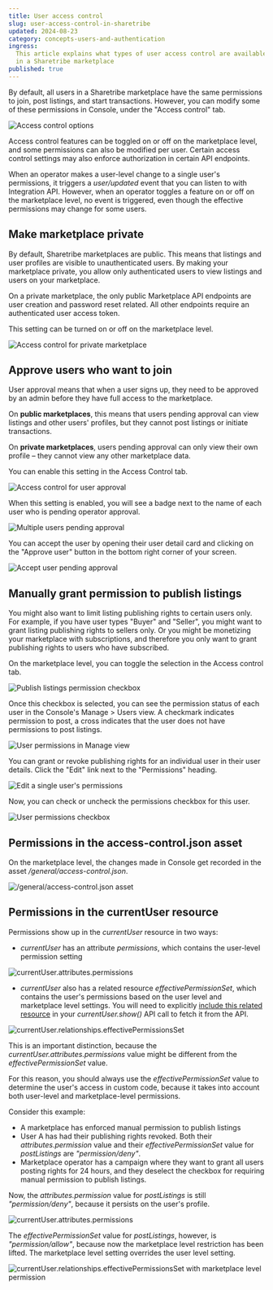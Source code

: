 ```yaml
---
title: User access control
slug: user-access-control-in-sharetribe
updated: 2024-08-23
category: concepts-users-and-authentication
ingress:
  This article explains what types of user access control are available
  in a Sharetribe marketplace
published: true
---
```


By default, all users in a Sharetribe marketplace have the same
permissions to join, post listings, and start transactions. However, you
can modify some of these permissions in Console, under the "Access
control" tab.

![Access control options](./access_control_blank.png)

Access control features can be toggled on or off on the marketplace
level, and some permissions can also be modified per user. Certain
access control settings may also enforce authorization in certain API
endpoints.

When an operator makes a user-level change to a single user's
permissions, it triggers a _user/updated_ event that you can listen to
with Integration API. However, when an operator toggles a feature on or
off on the marketplace level, no event is triggered, even though the
effective permissions may change for some users.

## Make marketplace private

By default, Sharetribe marketplaces are public. This means that listings
and user profiles are visible to unauthenticated users. By making your
marketplace private, you allow only authenticated users to view listings
and users on your marketplace.

On a private marketplace, the only public Marketplace API endpoints are
user creation and password reset related. All other endpoints require an
authenticated user access token.

This setting can be turned on or off on the marketplace level.

![Access control for private marketplace](./access_control_private_marketplace.png)

## Approve users who want to join

User approval means that when a user signs up, they need to be approved
by an admin before they have full access to the marketplace.

On **public marketplaces**, this means that users pending approval can
view listings and other users' profiles, but they cannot post listings
or initiate transactions.

On **private marketplaces**, users pending approval can only view their
own profile – they cannot view any other marketplace data.

You can enable this setting in the Access Control tab.

![Access control for user approval](./access_control_user_approval.png)

When this setting is enabled, you will see a badge next to the name of
each user who is pending operator approval.

![Multiple users pending approval](./access_control_pending_users.png)

You can accept the user by opening their user detail card and clicking
on the "Approve user" button in the bottom right corner of your screen.

![Accept user pending approval](./access_control_pending_user.png)

## Manually grant permission to publish listings

You might also want to limit listing publishing rights to certain users
only. For example, if you have user types "Buyer" and "Seller", you
might want to grant listing publishing rights to sellers only. Or you
might be monetizing your marketplace with subscriptions, and therefore
you only want to grant publishing rights to users who have subscribed.

On the marketplace level, you can toggle the selection in the Access
control tab.

![Publish listings permission checkbox](./access_control_publishing_permission.png)

Once this checkbox is selected, you can see the permission status of
each user in the Console's Manage > Users view. A checkmark indicates
permission to post, a cross indicates that the user does not have
permissions to post listings.

![User permissions in Manage view](./users_view_permissions.png)

You can grant or revoke publishing rights for an individual user in
their user details. Click the "Edit" link next to the "Permissions"
heading.

![Edit a single user's permissions](./edit_user_permissions.png)

Now, you can check or uncheck the permissions checkbox for this user.

![User permissions checkbox](./user_publish_listings_checkbox.png)

## Permissions in the access-control.json asset

On the marketplace level, the changes made in Console get recorded in
the asset _/general/access-control.json_.

![/general/access-control.json asset](./access-control-asset.png)

## Permissions in the currentUser resource

Permissions show up in the _currentUser_ resource in two ways:

- _currentUser_ has an attribute _permissions_, which contains the
  user-level permission setting

![currentUser.attributes.permissions](./current_user_permissions_attribute.png)

- _currentUser_ also has a related resource _effectivePermissionSet_,
  which contains the user's permissions based on the user level and
  marketplace level settings. You will need to explicitly
  [include this related resource](https://www.sharetribe.com/api-reference/#including-related-resources)
  in your _currentUser.show()_ API call to fetch it from the API.

![currentUser.relationships.effectivePermissionsSet](./current_user_effectivePermissionSet.png)

This is an important distinction, because the
_currentUser.attributes.permissions_ value might be different from the
_effectivePermissionSet_ value.

For this reason, you should always use the _effectivePermissionSet_
value to determine the user's access in custom code, because it takes
into account both user-level and marketplace-level permissions.

Consider this example:

- A marketplace has enforced manual permission to publish listings
- User A has had their publishing rights revoked. Both their
  _attributes.permission_ value and their _effectivePermissionSet_ value
  for _postListings_ are _"permission/deny"_.
- Marketplace operator has a campaign where they want to grant all users
  posting rights for 24 hours, and they deselect the checkbox for
  requiring manual permission to publish listings.

Now, the _attributes.permission_ value for _postListings_ is still
_"permission/deny"_, because it persists on the user's profile.

![currentUser.attributes.permissions](./current_user_permissions_attribute.png)

The _effectivePermissionSet_ value for _postListings_, however, is
_"permission/allow"_, because now the marketplace level restriction has
been lifted. The marketplace level setting overrides the user level
setting.

![currentUser.relationships.effectivePermissionsSet with marketplace level permission](./current_user_effectivePermissionSet_allow.png)
